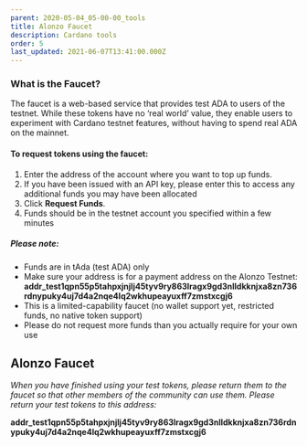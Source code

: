 ```yaml
---
parent: 2020-05-04_05-00-00_tools
title: Alonzo Faucet
description: Cardano tools
order: 5
last_updated: 2021-06-07T13:41:00.000Z
---
```


### What is the Faucet?

The faucet is a web-based service that provides test ADA to users of the testnet. While these tokens have no ‘real world’ value, they enable users to experiment with Cardano testnet features, without having to spend real ADA on the mainnet.

#### To request tokens using the faucet:

1. Enter the address of the account where you want to top up funds.
1. If you have been issued with an API key, please enter this to access any additional funds you may have been allocated
1. Click **Request Funds**.
1. Funds should be in the testnet account you specified within a few minutes

##### Please note:

- Funds are in tAda (test ADA) only
- Make sure your address is for a payment address on the Alonzo Testnet: **addr_test1qpn55p5tahpxjnjlj45tyv9ry863lragx9gd3nlldkknjxa8zn736rdnypuky4uj7d4a2nqe4lq2wkhupeayuxff7zmstxcgj6**
- This is a limited-capability faucet (no wallet support yet, restricted funds, no native token support)
- Please do not request more funds than you actually require for your own use

## Alonzo Faucet

<!-- include components/AlonzoFaucet -->

_When you have finished using your test tokens, please return them to the faucet so that other members of the community can use them. Please return your test tokens to this address:_

**addr_test1qpn55p5tahpxjnjlj45tyv9ry863lragx9gd3nlldkknjxa8zn736rdnypuky4uj7d4a2nqe4lq2wkhupeayuxff7zmstxcgj6**
